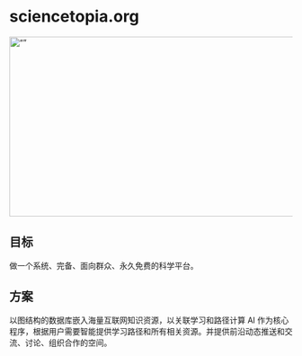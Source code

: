 # sciencetopia.org
<img src="https://user-images.githubusercontent.com/82276410/230793244-cf1f00b6-b3a3-40df-8009-a6d3a765ffdf.png" alt= “” width="960" height="320">

## 目标
做一个系统、完备、面向群众、永久免费的科学平台。
## 方案
以图结构的数据库嵌入海量互联网知识资源，以关联学习和路径计算 AI 作为核心程序，根据用户需要智能提供学习路径和所有相关资源。并提供前沿动态推送和交流、讨论、组织合作的空间。
